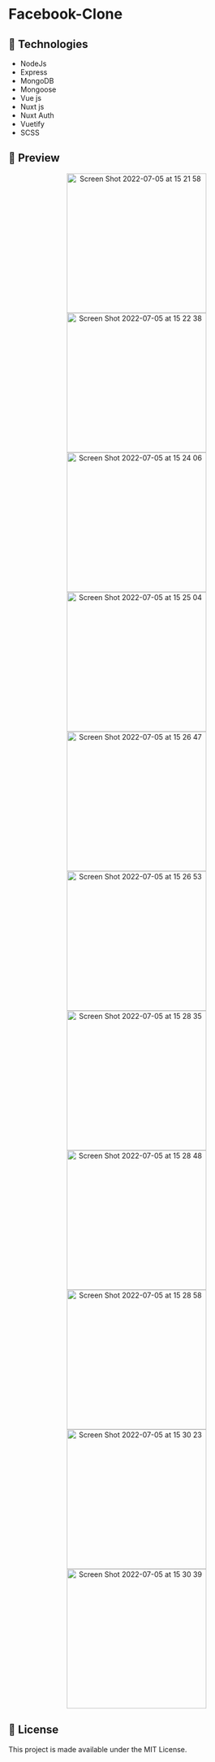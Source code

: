 # Facebook-Clone

## :rocket: Technologies

- NodeJs
- Express
- MongoDB
- Mongoose
- Vue js
- Nuxt js
- Nuxt Auth
- Vuetify
- SCSS


## :eyes: Preview

<p align='center'>  
<img  width="275" alt="Screen Shot 2022-07-05 at 15 21 58" src="https://user-images.githubusercontent.com/87018360/177330979-24aaa5e8-8e77-4a3f-96f8-eb36ffd8ad08.png">
<img  width="275" alt="Screen Shot 2022-07-05 at 15 22 38" src="https://user-images.githubusercontent.com/87018360/177330995-b1ae369c-18ae-47d1-85b0-af1760c706cc.png">
<img  width="275" alt="Screen Shot 2022-07-05 at 15 24 06" src="https://user-images.githubusercontent.com/87018360/177331008-14bf659c-14e8-480d-a2c7-e59008d60f5d.png">
<img  width="275" alt="Screen Shot 2022-07-05 at 15 25 04" src="https://user-images.githubusercontent.com/87018360/177331013-e25770ec-d319-4c85-b4ce-ceaf3a9d2de4.png">
<img  width="275" alt="Screen Shot 2022-07-05 at 15 26 47" src="https://user-images.githubusercontent.com/87018360/177331018-9cf43de5-277b-4480-a460-69e2969474f9.png">
<img  width="275" alt="Screen Shot 2022-07-05 at 15 26 53" src="https://user-images.githubusercontent.com/87018360/177331023-10275ce2-d9c5-453a-b63f-d3d7c087a2d8.png">
<img  width="275" alt="Screen Shot 2022-07-05 at 15 28 35" src="https://user-images.githubusercontent.com/87018360/177331028-777e60c2-9457-4472-b8b2-798e0fb6c6c7.png">
<img  width="275" alt="Screen Shot 2022-07-05 at 15 28 48" src="https://user-images.githubusercontent.com/87018360/177331051-ceb9256e-0f59-4d6f-8799-e232c603abd2.png">
<img  width="275" alt="Screen Shot 2022-07-05 at 15 28 58" src="https://user-images.githubusercontent.com/87018360/177331063-e2d3ab32-e6d0-4eef-9b21-5d06e6ab681b.png">
<img  width="275" alt="Screen Shot 2022-07-05 at 15 30 23" src="https://user-images.githubusercontent.com/87018360/177331067-ae300152-0e80-4e0e-8d39-32867fca003c.png">
<img  width="275" alt="Screen Shot 2022-07-05 at 15 30 39" src="https://user-images.githubusercontent.com/87018360/177331074-9c2af5b0-6cbf-4902-b6af-1e4efb4b57dd.png">
</p>



## :memo: License

This project is made available under the MIT License.


